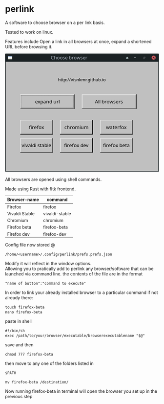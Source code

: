 # perlink

A software to choose browser on a per link basis.  
  
Tested to work on linux.
  
  Features include Open a link in all browsers at once, expand a shortened URL before browsing it.
  
![screenshot](https://github.com/visnkmr/perlink/raw/main/perlink_scr.png)
  
All browsers are opened using shell commands.  
  
Made using Rust with fltk frontend.

|Browser-name| command|
|-|-|
|Firefox| firefox|
|Vivaldi Stable | vivaldi-stable|
|Chromium| chromium|
|Firefox beta|firefox-beta|
|Firefox dev|firefox-dev|

Config file now stored @ 
```
/home/<username>/.config/perlink/prefs.prefs.json  
```  
  
Modify it will reflect in the window options.  
Allowing you to pratically add to perlink any browser/software that can be launched via command line.
the contents of the file are in the format 
```
"name of button":"command to execute"
```
  
In order to link your already installed browser to a particular command if not already there:
```
touch firefox-beta
nano firefox-beta
```
paste in shell

```shell
#!/bin/sh
exec /path/to/your/browser/executable/browserexecutablename "$@"
```
save and then
```
chmod 777 firefox-beta
```
then move to any one of the folders listed in
```
$PATH
```
```
mv firefox-beta /destination/
```



Now running firefox-beta in terminal will open the browser you set up in the previous step

